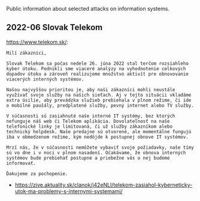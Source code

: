 Public information about selected attacks on information systems.

## 2022-06 Slovak Telekom

https://www.telekom.sk/:

```
Milí zákazníci,

Slovak Telekom sa počas nedele 26. júna 2022 stal terčom rozsiahleho kyber útoku. Podnikli sme viaceré analýzy na vyhodnotenie celkových dopadov útoku a zároveň realizujeme množstvo aktivít pre obnovovanie viacerých interných systémov.

Našou najvyššou prioritou je, aby naši zákazníci mohli neustále využívať svoje služby na našich sieťach. Aj v tejto situácii vkladáme extra úsilie, aby prevádzka služieb prebiehala v plnom režime, či ide o mobilné paušály, predplatené služby, pevný internet alebo TV služby.

V súčasnosti sú zasiahnuté naše interné IT systémy, bez ktorých nefunguje náš web či Telekom aplikácia. Dovolateľnosť na naše telefonické linky je limitovaná, či už služby zákazníkom alebo technický helpdesk. Naše predajne sú otvorené, ale momentálne fungujú iba v obmedzenom režime, kým nedôjde k postupnej obnove IT systémov.

Mrzí nás, že v súčasnosti nemôžete vybaviť svoje požiadavky, naše tímy sú vo dne i v noci v plnom nasadení. Očakávame, že obnova interných systémov bude prebiehať postupne a priebežne vás o nej budeme informovať.

Ďakujeme za pochopenie.
```

* https://zive.aktuality.sk/clanok/j42eNLl/telekom-zasiahol-kyberneticky-utok-ma-problemy-s-internymi-systemami/
